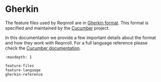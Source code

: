 # Gherkin

The feature files used by Reqnroll are in [Gherkin format](https://cucumber.io/docs/gherkin/). This format is specified and maintained by the [Cucumber](https://cucumber.io/) project.

In this documentation we provide a few important details about the format and how they work with Reqnroll. For a full language reference please check the [Cucumber documentation](https://cucumber.io/docs/gherkin/).

```{toctree}
:maxdepth: 1

feature-files
feature-language
gherkin-reference
```
